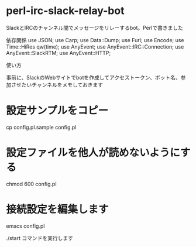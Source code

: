# perl-irc-slack-relay-bot
SlackとIRCのチャンネル間でメッセージをリレーするbot。Perlで書きました

依存関係
use JSON;
use Carp;
use Data::Dump;
use Furl;
use Encode;
use Time::HiRes qw(time);
use AnyEvent;
use AnyEvent::IRC::Connection;
use AnyEvent::SlackRTM;
use AnyEvent::HTTP;

使い方

事前に、SlackのWebサイトでbotを作成してアクセストークン、ボット名、参加させたいチャンネルをメモしておきます

# 設定サンプルをコピー
cp config.pl.sample config.pl 
# 設定ファイルを他人が読めないようにする
chmod 600 config.pl
# 接続設定を編集します
emacs config.pl

./start コマンドを実行します

